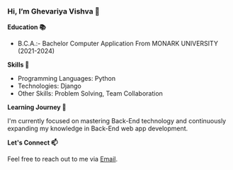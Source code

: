 **<h3>Hi, I’m Ghevariya Vishva 👋</h3>**
**Education 📚**
  - B.C.A.:- Bachelor Computer Application From MONARK UNIVERSITY (2021-2024)

**Skills 🚀**

 - Programming Languages: Python
 - Technologies: Django
 - Other Skills: Problem Solving, Team Collaboration
 
**Learning Journey 🌱**

I'm currently focused on mastering Back-End technology and continuously expanding my knowledge in Back-End web app development.
  
**Let's Connect 📫**

Feel free to reach out to me via [Email](mailto:ghevariyavishva@gmail.com).
